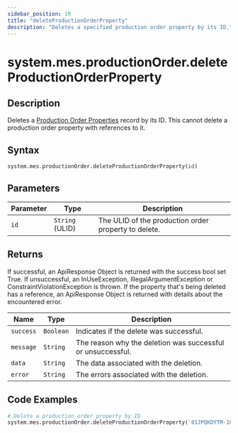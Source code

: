 ```yaml
---
sidebar_position: 19
title: "deleteProductionOrderProperty"
description: "Deletes a specified production order property by its ID."
---
```


# system.mes.productionOrder.deleteProductionOrderProperty

## Description

Deletes a [Production Order Properties](../../data-model/production-order-model/production-order-property) record by its ID.
This cannot delete a production order property with references to it.

## Syntax

```python
system.mes.productionOrder.deleteProductionOrderProperty(id)
```

## Parameters

| Parameter | Type            | Description                                          |
| --------- | --------------- | ---------------------------------------------------- |
| `id`      | `String` (ULID) | The ULID of the production order property to delete. |

## Returns

If successful, an ApiResponse Object is returned with the success bool set True. If unsuccessful, an InUseException, IllegalArgumentException or ConstraintViolationException is thrown.
If the property that's being deleted has a reference, an ApiResponse Object is returned with details about the encountered error.

| Name      | Type      | Description                                                 |
| --------- | --------- | ----------------------------------------------------------- |
| `success` | `Boolean` | Indicates if the delete was successful.                     |
| `message` | `String`  | The reason why the deletion was successful or unsuccessful. |
| `data`    | `String`  | The data associated with the deletion.                      |
| `error`   | `String`  | The errors associated with the deletion.                    |

## Code Examples

```python
# Delete a production order property by ID
system.mes.productionOrder.deleteProductionOrderProperty('01JPQKDYTM-1G81VA08-3QS948DK')
```
